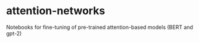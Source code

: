 # attention-networks
Notebooks for fine-tuning of pre-trained attention-based models (BERT and gpt-2)
